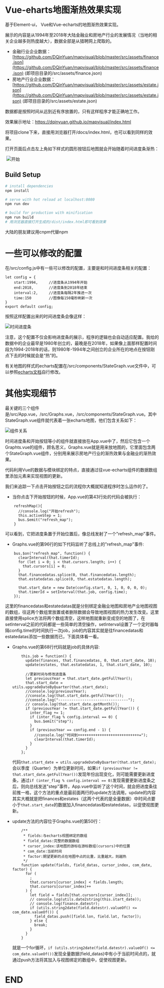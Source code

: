 # Vue-eharts地图渐热效果实现

基于Element-ui， Vue和Vue-echarts的地图渐热效果实现。

展示的内容是从1994年至2018年大陆金融业和房地产行业的发展情况（当地的相关企业越多则热度越大），数据全部是从猎聘网上爬取的。

- 金融行业企业数据：[https://github.com/DQinYuan/mapvisual/blob/master/src/assets/finance.json](https://github.com/DQinYuan/mapvisual/blob/master/src/assets/finance.json) (即项目目录的/src/assets/finance.json)
- 房地产行业企业数据：[https://github.com/DQinYuan/mapvisual/blob/master/src/assets/estate.json](https://github.com/DQinYuan/mapvisual/blob/master/src/assets/estate.json) (即项目目录的/src/assets/estate.json)

数据都是按照时间从远到近有序放置的，只有这样程序才能正确地工作。

效果展示地址：https://dqinyuan.github.io/mapvisual/index.html

将项目clone下来，直接用浏览器打开/docs/index.html，也可以看到同样的效果。

打开页面后点击左上角如下样式的圆形按钮后地图就会开始随着时间进度条渐热：

​         ![开始](imgs/开始按钮.png)



## Build Setup

``` bash
# install dependencies
npm install

# serve with hot reload at localhost:8080
npm run dev

# build for production with minification
npm run build
# 用浏览器直接打开生成的/dist/index.html即可看到效果
```

大陆的朋友建议用cnpm代替npm



# 一些可以修改的配置

在/src/config.js中有一些可以修改的配置，主要是和时间进度条相关的配置：

```
let config = {
    start:1994,     //进度条从1994年开始
    end:2018,       //进度条到2018年结束
    interval:2,     //进度条每隔2年推进一次
    time:150        //图像每150毫秒刷新一次
}
export default config;
```

按照这样配置出来的时间进度条会像这样：

![时间进度条](imgs/时间进度条.png)



注意，这个配置不仅会影响进度条的展示，程序的逻辑也会自动适应配置。我给的数据中的企业最早是1980年创立的，最晚是在2018年，如果像上面那样配置时间段为1994-2018年的话，则1980年-1994年之间创立的企业所在的地点在按钮刚点下去的时候就会是“热”的。



有关地图的样式的echarts配置在/src/components/StateGraph.vue文件中，可以参照[echarts文档](http://echarts.baidu.com/option.html)自行修改。





# 其他实现细节

最关键的三个组件是/src/App.vue，/src/Graphs.vue，/src/components/StateGraph.vue。其中StateGraph.vue组件就代表着一张echarts地图，他们包含关系如下：



![组件关系](imgs/组件关系.png)



时间进度条和开始按钮等小的组件就直接放在App.vue中了，然后它包含一个Graphts.vue的组件，顾名思义，Graphs.vue就是用来放地图的，它里面包含两个StateGraph.vue组件，分别用来展示房地产行业的渐热效果与金融业的渐热效果。



代码利用Vue的数据与模块绑定的特点，直接通过往vue-echarts组件的数据数组里添加元素来实现视图的更新。

我们来追踪一下点击开始按钮之后的流程你大概就知道程序时怎么运作的了。

- 当你点击下开始按钮的时候，App.vue的第43行处的代码会被执行：

```
    refreshMap(){
      //console.log("开始refresh");
      this.activeStep = 1;
      bus.$emit("refresh_map");
    }
```

​      可以看到，它把进度条置于开始位置后，像总线发射了一个"refresh_map"事件。

- Graphs.vue的第96行的如下代码监听了总线上的"refresh_map"事件:

```
    bus.$on("refresh_map", function() {
      clearInterval(that.timerId);
      for (let i = 0; i < that.cursors.length; i++) {
        that.cursors[i] = 0;
      }
      that.financedatas.splice(0, that.financedatas.length);
      that.estatedatas.splice(0, that.estatedatas.length);

      that.start_date = new Date(config.start, 0, 1, 0, 0, 0, 0);
      that.timerId = setInterval(that.job, config.time);
    });
```

这里的financedatas和estatedatas就是分别绑定金融业地图和房地产业地图视图的数组，往这两个数组里放置或者删除数据会导致地图视图的热力发生改变。这里直接使用splice方法将两个数组清空，这样地图就重新变成空的地图了，在setInterval之前的代码都是一些简单的清空操作，setInterval设置了一个定时器每隔config.time的时间执行一次job，job的内容其实就是往financedatas和estatedatas添加一些数据而已，下面具体看一看。

- Graphs.vue的第68行代码就是job的具体内容:

  ```
      this.job = function() {
        update(finances, that.financedatas, 0, that.start_date, 10);
        update(estates, that.estatedatas, 1, that.start_date, 10);
  
        //更新时间与修改进度条
        let previousYear = that.start_date.getFullYear();
        that.start_date = utils.upgradeDateByQuarter(that.start_date);
        //console.log(previousYear);
        //console.log(that.start_date.getFullYear());
        //console.log("--------------------------------");
        // console.log(that.start_date.getMonth());
        if (previousYear != that.start_date.getFullYear()) {
          inter_flag += 1;
          if (inter_flag % config.interval == 0) {
            bus.$emit("step");
          }
          if (previousYear == config.end - 1) {
            //console.log("时间到++++++++++++++++++++++++++++=");
            clearInterval(that.timerId);
          }
        }
      };
  ```

  代码`that.start_date = utils.upgradeDateByQuarter(that.start_date);`会以季度（Quarter）为单位更新时间，如果`if (previousYear != that.start_date.getFullYear())`发现年份出现变化，则可能需要更新进度条，通过`if (inter_flag % config.interval == 0)`发现需要更新进度条之后，则向总线发送"step"事件，App.vue中监听了这个时间，就会把进度条往前推一格，这个方法的重点是最前面两行的update方法调用，update的内容其实大概就是把finances和estates（这两个代表的是全量数据）中时间点要小于`that.start_date`的数据加入financedatas和estatedatas，以促使视图更新。

- update方法的内容位于Graphs.vue的第50行：

  ```
      /**
       * fields:与echarts视图绑定的数组
       * field_datas:完整的数据数组
       * cursor_index:该地图的游标在游标数组(cursors)中的位置
       * com_date:当前时间
       * factor:期望更新的点在地图中占的比重，比重越大，则越热
       */
      function update(fields, field_datas, cursor_index, com_date, factor) {
        for (
          ;
          that.cursors[cursor_index] < fields.length;
          that.cursors[cursor_index]++
        ) {
          let field = fields[that.cursors[cursor_index]];
          // console.log(utils.date2string(this.start_date));
          // console.log(finance.datestr);
          if (utils.string2date(field.datestr).valueOf() <= com_date.valueOf()) {
            field_datas.push([field.lon, field.lat, factor]);
          } else {
            break;
          }
        }
      }
  ```

  就是一个for循环，`if (utils.string2date(field.datestr).valueOf() <= com_date.valueOf())`发现全量数据(field_datas)中有小于当前时间点的，就通过push方法将其加入与视图绑定的数组中，促使视图更新。



# END